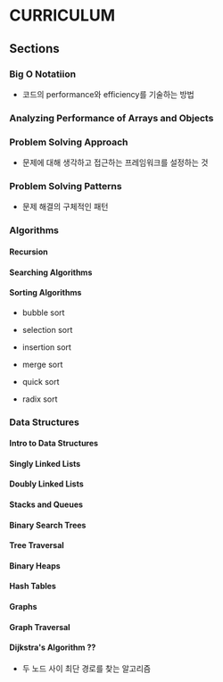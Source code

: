 # CURRICULUM

## Sections

### Big O Notatiion

- 코드의 performance와 efficiency를 기술하는 방법

### Analyzing Performance of Arrays and Objects

### Problem Solving Approach

- 문제에 대해 생각하고 접근하는 프레임워크를 설정하는 것

### Problem Solving Patterns

- 문제 해결의 구체적인 패턴

### Algorithms

#### Recursion

#### Searching Algorithms

#### Sorting Algorithms

- bubble sort

- selection sort

- insertion sort

- merge sort

- quick sort

- radix sort

### Data Structures

#### Intro to Data Structures

#### Singly Linked Lists

#### Doubly Linked Lists

#### Stacks and Queues

#### Binary Search Trees

#### Tree Traversal

#### Binary Heaps

#### Hash Tables

#### Graphs

#### Graph Traversal

#### Dijkstra's Algorithm ??

- 두 노드 사이 최단 경로를 찾는 알고리즘
